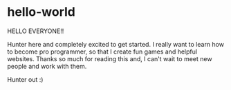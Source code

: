 # hello-world

HELLO EVERYONE!!

Hunter here and completely excited to get started.
I really want to learn how to become pro programmer,
so that I create fun games and helpful websites.
Thanks so much for reading this and,
I can't wait to meet new people and work with them.

Hunter out :)
